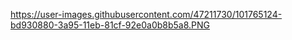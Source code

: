 https://user-images.githubusercontent.com/47211730/101765124-bd930880-3a95-11eb-81cf-92e0a0b8b5a8.PNG
